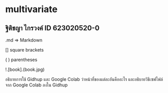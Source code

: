 # multivariate

## ฐิติชญา ไกรวงค์ ID 623020520-0

.md => Markdown

[] square brackets

( ) parentheses

!.[book].(book.jpg)

อธิบายการใช้ Gidhup และ Google Colab ว่าหน้าที่ของแต่ละอันคืออะไร และอธิบายวิธีเซฟไฟล์จาก Google Colab ลงใน Gidhup
